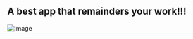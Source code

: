 ## A best app that remainders your work!!!

![image](https://github.com/user-attachments/assets/7db3bf7e-1aa5-4be9-a1bc-c66ae3a1b749)
